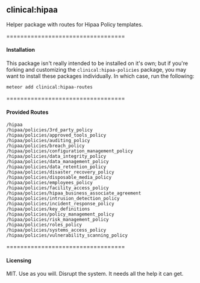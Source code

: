 ## clinical:hipaa  

Helper package with routes for Hipaa Policy templates.


==================================
#### Installation  

This package isn't really intended to be installed on it's own; but if you're forking and customizing the ``clinical:hipaa-policies`` package, you may want to install these packages individually.  In which case, run the following:

``meteor add clinical:hipaa-routes``

==================================
#### Provided Routes

````
/hipaa
/hipaa/policies/3rd_party_policy
/hipaa/policies/approved_tools_policy
/hipaa/policies/auditing_policy
/hipaa/policies/breach_policy
/hipaa/policies/configuration_management_policy
/hipaa/policies/data_integrity_policy
/hipaa/policies/data_management_policy
/hipaa/policies/data_retention_policy
/hipaa/policies/disaster_recovery_policy
/hipaa/policies/disposable_media_policy
/hipaa/policies/employees_policy
/hipaa/policies/facility_access_policy
/hipaa/policies/hipaa_business_associate_agreement
/hipaa/policies/intrusion_detection_policy
/hipaa/policies/incident_response_policy
/hipaa/policies/key_definitions
/hipaa/policies/policy_management_policy
/hipaa/policies/risk_management_policy
/hipaa/policies/roles_policy
/hipaa/policies/systems_access_policy
/hipaa/policies/vulnerability_scanning_policy

````


==================================
#### Licensing  

MIT.  Use as you will.  Disrupt the system.  It needs all the help it can get.
